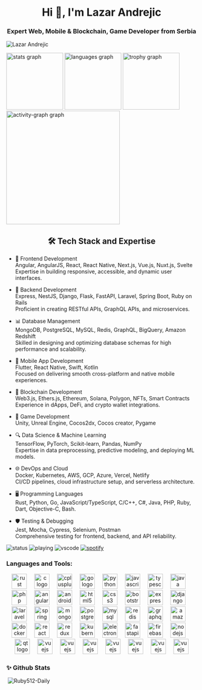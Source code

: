 
<h1 align="center">Hi 👋, I'm Lazar Andrejic</h1>
<h3 align="center">Expert Web, Mobile & Blockchain, Game Developer from Serbia</h3>

<p align="left"> <img src="https://komarev.com/ghpvc/?username=Ruby512-Daily&label=Profile%20views&color=0e75b6&style=flat" alt="Lazar Andrejic" /> </p>

<img src="https://github-readme-stats.vercel.app/api?username=Ruby512-daily&hide_title=false&hide_rank=false&show_icons=true&include_all_commits=true&count_private=true&disable_animations=true&theme=dracula&locale=en&hide_border=true&order=1" height="150" alt="stats graph"  />
<img src="https://github-readme-stats.vercel.app/api/top-langs?username=Ruby512-daily&locale=en&hide_title=false&layout=compact&card_width=320&langs_count=6&theme=dracula&disable_animations=true&hide_border=true&order=2" height="150" alt="languages graph"  />
<img src="https://github-profile-trophy.vercel.app?username=Ruby512-daily&theme=dracula&column=9&row=2&margin-w=15&margin-h=0&no-bg=false&no-frame=true&order=4&disable_animations=true" height="150" alt="trophy graph"  />
<img src="https://github-readme-activity-graph.vercel.app/graph?username=Ruby512-daily&radius=8&theme=dracula&area=true&order=5&hide_border=true&hide_title=false&disable_animations=true" height="300" alt="activity-graph graph"  />

<h2 align="center"> 🛠️ Tech Stack and Expertise </h2>

- 🌟 Frontend Development<br/>
  Angular, AngularJS, React, React Native, Next.js, Vue.js, Nuxt.js, Svelte <br/>
  Expertise in building responsive, accessible, and dynamic user interfaces.
  
- 🔧 Backend Development<br/>
  Express, NestJS, Django, Flask, FastAPI, Laravel, Spring Boot, Ruby on Rails<br/>
  Proficient in creating RESTful APIs, GraphQL APIs, and microservices.
  
- 📊 Database Management<br/>
  MongoDB, PostgreSQL, MySQL, Redis, GraphQL, BigQuery, Amazon Redshift<br/>
  Skilled in designing and optimizing database schemas for high performance and scalability.
  
- 📱 Mobile App Development<br/>
  Flutter, React Native, Swift, Kotlin<br/>
  Focused on delivering smooth cross-platform and native mobile experiences.
  
- 🚀 Blockchain Development<br/>
  Web3.js, Ethers.js, Ethereum, Solana, Polygon, NFTs, Smart Contracts<br/>
  Experience in dApps, DeFi, and crypto wallet integrations.

- 👋 Game Development<br/>
  Unity, Unreal Engine, Cocos2dx, Cocos creator, Pygame
  
- 🔍 Data Science & Machine Learning<br/>
  TensorFlow, PyTorch, Scikit-learn, Pandas, NumPy<br/>
  Expertise in data preprocessing, predictive modeling, and deploying ML models.
  
- 🌐 DevOps and Cloud<br/>
  Docker, Kubernetes, AWS, GCP, Azure, Vercel, Netlify<br/>
  CI/CD pipelines, cloud infrastructure setup, and serverless architecture.
  
- 🖥️ Programming Languages<br/>
  Rust, Python, Go, JavaScript/TypeScript, C/C++, C#, Java, PHP, Ruby, Dart, Objective-C, Bash.
  
- 🛡️ Testing & Debugging<br/>
  Jest, Mocha, Cypress, Selenium, Postman<br/>
  Comprehensive testing for frontend, backend, and API reliability.


![status](https://nocache.advaith.workers.dev?url=https://img.shields.io/endpoint?url=https://dev.discordprofiles.me/api/badge/status/276544649148235776?simple=true)
![playing](https://nocache.advaith.workers.dev?url=https://img.shields.io/endpoint?url=https://dev.discordprofiles.me/api/badge/playing/276544649148235776)
![vscode](https://nocache.advaith.workers.dev?url=https://img.shields.io/endpoint?url=https://dev.discordprofiles.me/api/badge/vscode/276544649148235776)
[![spotify](https://nocache.advaith.workers.dev?url=https://img.shields.io/endpoint?url=https://dev.discordprofiles.me/api/badge/spotify/276544649148235776)](https://dev.discordprofiles.me/openspotify/276544649148235776)


<h3 align="left">Languages and Tools:</h3>
<div align="center">

  <img src="https://cdn.simpleicons.org/rust" height="40" alt="rust logo"  />
  <img width="12" />
  <img src="https://cdn.simpleicons.org/c/A8B9CC" height="40" alt="c logo"  />
  <img width="12" />
  <img src="https://cdn.simpleicons.org/c++/00599C" height="40" alt="cplusplus logo"  />
  <img width="12" />
  <img src="https://cdn.simpleicons.org/go/00ADD8" height="40" alt="go logo"  />
  <img width="12" />
  <img src="https://cdn.simpleicons.org/python/3776AB" height="40" alt="python logo"  />
  <img width="12" />
  <img src="https://cdn.simpleicons.org/javascript/F7DF1E" height="40" alt="javascript logo"  />
  <img width="12" />
  <img src="https://cdn.simpleicons.org/typescript/3178C6" height="40" alt="typescript logo"  />
  <img width="12" />
  <img src="https://cdn.jsdelivr.net/gh/devicons/devicon/icons/java/java-original.svg" height="40" alt="java logo"  />
  <img width="12" />
  <img src="https://cdn.jsdelivr.net/gh/devicons/devicon/icons/php/php-original.svg" height="40" alt="php logo"  />
  <img width="12" />
  <img src="https://cdn.jsdelivr.net/gh/devicons/devicon/icons/angularjs/angularjs-original.svg" height="40" alt="angularjs logo"  />
  <img width="12" />
  <img src="https://cdn.jsdelivr.net/gh/devicons/devicon/icons/android/android-original.svg" height="40" alt="android logo"  />
  <img width="12" />
  <img src="https://cdn.jsdelivr.net/gh/devicons/devicon/icons/html5/html5-original.svg" height="40" alt="html5 logo"  />
  <img width="12" />
  <img src="https://cdn.jsdelivr.net/gh/devicons/devicon/icons/css3/css3-original.svg" height="40" alt="css3 logo"  />
  <img width="12" />
  <img src="https://cdn.jsdelivr.net/gh/devicons/devicon/icons/bootstrap/bootstrap-original.svg" height="40" alt="bootstrap logo"  />
  <img width="12" />
  <img src="https://skillicons.dev/icons?i=express" height="40" alt="express logo"  />
  <img width="12" />
  <img src="https://skillicons.dev/icons?i=django" height="40" alt="django logo"  />
  <img width="12" />
  <img src="https://skillicons.dev/icons?i=laravel" height="40" alt="laravel logo"  />
  <img width="12" />
  <img src="https://skillicons.dev/icons?i=spring" height="40" alt="spring logo"  />
  <img width="12" />
  <img src="https://skillicons.dev/icons?i=mongodb" height="40" alt="mongodb logo"  />
  <img width="12" />
  <img src="https://cdn.jsdelivr.net/gh/devicons/devicon/icons/postgresql/postgresql-original.svg" height="40" alt="postgresql logo"  />
  <img width="12" />
  <img src="https://cdn.simpleicons.org/mysql/4479A1" height="40" alt="mysql logo"  />
  <img width="12" />
  <img src="https://skillicons.dev/icons?i=redis" height="40" alt="redis logo"  />
  <img width="12" />
  <img src="https://cdn.simpleicons.org/graphql/E10098" height="40" alt="graphql logo "  />
  <img width="12" />
  <img src="https://skillicons.dev/icons?i=aws" height="40" alt="amazonwebservices logo"  />
  <img width="12" />
  <img src="https://skillicons.dev/icons?i=docker" height="40" alt="docker logo"  />
  <img width="12" />
  <img src="https://cdn.jsdelivr.net/gh/devicons/devicon/icons/react/react-original.svg" height="40" alt="react logo"  />
  <img width="12" />
  <img src="https://cdn.simpleicons.org/redux/764ABC" height="40" alt="redux logo"  />
  <img width="12" />
  <img src="https://skillicons.dev/icons?i=kubernetes" height="40" alt="kubernetes logo"  />
  <img width="12" />
  <img src="https://cdn.simpleicons.org/electron/47848F" height="40" alt="electron logo"  />
  <img width="12" />
  <img src="https://cdn.simpleicons.org/fastapi/009688" height="40" alt="fastapi logo"  />
  <img width="12" />
  <img src="https://cdn.simpleicons.org/firebase/FFCA28" height="40" alt="firebase logo"  />
  <img width="12" />
  <img src="https://cdn.simpleicons.org/nodedotjs/339933" height="40" alt="nodejs logo"  />
  <img width="12" />
  <img src="https://cdn.simpleicons.org/qt/41CD52" height="40" alt="qt logo"  />
  <img width="12" />
  <img src="https://cdn.simpleicons.org/vuedotjs/4FC08D" height="40" alt="vuejs logo"  />
  <img width="12" />
  <img src="https://skillicons.dev/icons?i=unity" height="40" alt="vuejs logo"  />
  <img width="12" />
  <img src="https://skillicons.dev/icons?i=unreal" height="40" alt="vuejs logo"  />
  <img width="12" />
  <img src="https://skillicons.dev/icons?i=flutter" height="40" alt="vuejs logo"  />
  <img width="12" />
  <img src="https://skillicons.dev/icons?i=swift" height="40" alt="vuejs logo"  />

  <img width="12" />
  <img src="https://skillicons.dev/icons?i=apple" height="40" alt="vuejs logo"  />

  <img width="12" />
  <img src="https://skillicons.dev/icons?i=bash" height="40" alt="vuejs logo"  />
  
  
</div>

<h3 align="left">✨ Github Stats</h3>
<p>&nbsp;<img src="https://github-readme-stats.vercel.app/api?username=Ruby512-Daily&show_icons=true&hide_border=false&count_private=true&include_all_commits=true&count_private=true&hide_border=true&line_height=20&theme=blueberry" alt="Ruby512-Daily" /> &nbsp;&nbsp;&nbsp; <img align="left" src="https://github-readme-stats.vercel.app/api/top-langs?username=Ruby512-Daily&layout=compact&theme=blueberry&count_private=true&hide_border=true" alt="" /></p>


